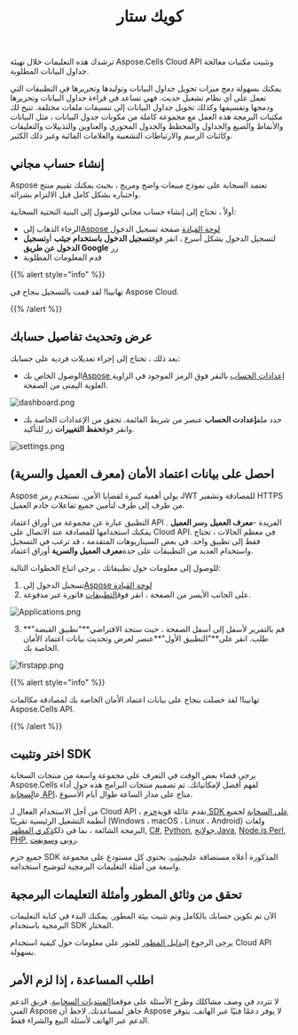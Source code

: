 ﻿---
title: كويك ستار
second_title: Aspose.Cells Cloud Documen
type: docs
url: /ar/quickstart/
description: Aspose.Cells Cloud يدعم Excel لإنشاء وتحويل ودمج وتقسيم وحماية وتشغيل الكائن الداخلي وما إلى ذلك
weight: 20
---
ترشدك هذه التعليمات خلال تهيئة Aspose.Cells Cloud API وتثبيت مكتبات معالجة جداول البيانات المطلوبة.

يمكنك بسهولة دمج ميزات تحويل جداول البيانات وتوليدها وتحريرها في التطبيقات التي تعمل على أي نظام تشغيل حديث. فهي تساعد في قراءة جداول البيانات وتحريرها ودمجها وتقسيمها وكذلك تحويل جداول البيانات إلى تنسيقات ملفات مختلفة. تتيح لك مكتبات البرمجة هذه العمل مع مجموعة كاملة من مكونات جدول البيانات ، مثل البيانات والأنماط والصيغ والجداول والمخطط والجدول المحوري والعناوين والتذييلات والتعليقات وكائنات الرسم والارتباطات التشعبية والعلامات المائية وغير ذلك الكثير.

## إنشاء حساب مجاني

Aspose تعتمد السحابة على نموذج مبيعات واضح ومريح ، بحيث يمكنك تقييم منتج واختباره بشكل كامل قبل الالتزام بشرائه.

أولاً ، تحتاج إلى إنشاء حساب مجاني للوصول إلى البنية التحتية السحابية:

-  الرجاء الذهاب إلى[Aspose لوحة القيادة](https://dashboard.aspose.cloud/#/) صفحة تسجيل الدخول
-  لتسجيل الدخول بشكل أسرع ، انقر فوق**تسجيل الدخول باستخدام جيثب** أو**تسجيل الدخول عن طريق Google** زر
- قدم المعلومات المطلوبة

{{% alert style="info" %}}

تهانينا! لقد قمت بالتسجيل بنجاح في Aspose Cloud.

{{% /alert %}}

## عرض وتحديث تفاصيل حسابك

بعد ذلك ، تحتاج إلى إجراء تعديلات فردية على حسابك:

-  الوصول الخاص بك[Aspose إعدادات الحساب](https://id.containerize.com/admin/) بالنقر فوق الرمز الموجود في الزاوية العلوية اليمنى من الصفحة.

![dashboard.png](dashboard.png)

-  حدد ملف**إعدادت الحساب** عنصر من شريط القائمة. تحقق من الإعدادات الخاصة بك وانقر فوق**حفظ التغييرات** زر للتأكيد.

![settings.png](settings.png)

## احصل على بيانات اعتماد الأمان (معرف العميل والسرية)

Aspose يولي أهمية كبيرة لقضايا الأمن. نستخدم رمز JWT للمصادقة وتشفير HTTPS من طرف إلى طرف لتأمين جميع تفاعلات خادم العميل.

 التطبيق عبارة عن مجموعة من أوراق اعتماد API الفريدة -**معرف العميل** و**سر العميل** . يمكنك استخدامها للمصادقة عند الاتصال على Cloud API. في معظم الحالات ، تحتاج فقط إلى تطبيق واحد. في بعض السيناريوهات المتقدمة ، قد ترغب في التسجيل واستخدام العديد من التطبيقات على حدة**معرف العميل والسرية** أوراق اعتماد.

للوصول إلى معلومات حول تطبيقاتك ، يرجى اتباع الخطوات التالية:

1.  تسجيل الدخول إلى[Aspose لوحة القيادة](https://dashboard.aspose.cloud/#/)
 2. على الجانب الأيسر من الصفحة ، انقر فوق[التطبيقات](https://dashboard.aspose.cloud/applications) فاتورة غير مدفوعة.

![Applications.png](applications.png)

 3. قم بالتمرير لأسفل إلى أسفل الصفحة ، حيث ستجد الافتراضي**"تطبيق القبضة"** طلب. انقر على**"التطبيق الأول"**عنصر لعرض وتحديث بيانات اعتماد الأمان الخاصة بك.

![firstapp.png](firstapp.png)

{{% alert style="info" %}}

تهانينا! لقد حصلت بنجاح على بيانات اعتماد الأمان الخاصة بك لمصادقة مكالمات Aspose.Cells API.

{{% /alert %}}

## اختر وتثبيت SDK

 يرجى قضاء بعض الوقت في التعرف على مجموعة واسعة من منتجات السحابة Aspose.Cells لفهم أفضل لإمكانياتك. تم تصميم منتجات البرامج هذه حول أداء عالٍ[سحابة API](https://apireference.aspose.com/)، متاح على مدار الساعة طوال أيام الأسبوع.

 من أجل الاستخدام الفعال لـ Cloud API ، نقدم عائلة قوية[حزم SDK على السحابة](https://products.aspose.cloud/cells/family) لجميع أنظمة التشغيل الرئيسية تقريبًا (Windows ، macOS ، Linux ، Android) ولغات البرمجة الشائعة ، بما في ذلك[ذكري المظهر](https://products.aspose.cloud/cells/android), [C#](https://products.aspose.cloud/cells/net), [Python](https://products.aspose.cloud/cells/python), [جولانج](https://products.aspose.cloud/cells/go),[Java](https://products.aspose.cloud/cells/java), [Node.js](https://products.aspose.cloud/cells/nodejs),[Perl](https://products.aspose.cloud/cells/perl), [PHP](https://products.aspose.cloud/cells/php), [روبي](https://products.aspose.cloud/cells/ruby) و[سويفت](https://products.aspose.cloud/cells/swift).

 جميع حزم SDK المذكورة أعلاه مستضافة على[جيثب](https://github.com/aspose-cells-cloud/). يحتوي كل مستودع على مجموعة واسعة من أمثلة التعليمات البرمجية لتوضيح استخدامه.

## تحقق من وثائق المطور وأمثلة التعليمات البرمجية

الآن تم تكوين حسابك بالكامل وتم تثبيت بيئة المطور. يمكنك البدء في كتابة التعليمات البرمجية باستخدام SDK المختار.

 يرجى الرجوع إلى[دليل المطور](https://docs.aspose.cloud/cells/developer-guide/) للعثور على معلومات حول كيفية استخدام Cloud API بسهولة.

## اطلب المساعدة ، إذا لزم الأمر

 لا تتردد في وصف مشاكلك وطرح الأسئلة على موقعنا[المنتديات السحابية](https://forum.aspose.cloud/c/cells/7). فريق الدعم الفني Aspose جاهز لمساعدتك. لاحظ أن Aspose لا يوفر دعمًا فنيًا عبر الهاتف. يتوفر الدعم عبر الهاتف لأسئلة البيع والشراء فقط.




